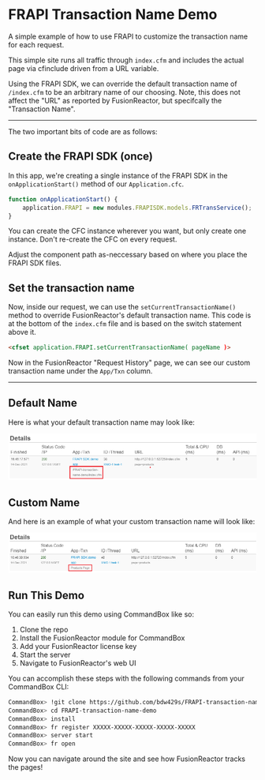 # FRAPI Transaction Name Demo

A simple example of how to use FRAPI to customize the transaction name for each request.

This simple site runs all traffic through `index.cfm` and includes the actual page via cfinclude driven from a URL variable.

Using the FRAPI SDK, we can override the default transaction name of `/index.cfm` to be an arbitrary name of our choosing. Note, this does not affect the "URL" as reported by FusionReactor, but specifcally the "Transaction Name".  

---

The two important bits of code are as follows:

## Create the FRAPI SDK (once)

In this app, we're creating a single instance of the FRAPI SDK in the `onApplicationStart()` method of our `Application.cfc`.

```js
function onApplicationStart() {
    application.FRAPI = new modules.FRAPISDK.models.FRTransService();
}
```

You can create the CFC instance wherever you want, but only create one instance.  Don't re-create the CFC on every request.

Adjust the component path as-neccessary based on where you place the FRAPI SDK files. 

## Set the transaction name

Now, inside our request, we can use the `setCurrentTransactionName()` method to override FusionReactor's default transaction name.  This code is at the bottom of the `index.cfm` file and is based on the switch statement above it.

```html
<cfset application.FRAPI.setCurrentTransactionName( pageName )>
```

Now in the FusionReactor "Request History" page, we can see our custom transaction name under the `App/Txn` column.  

---

## Default Name
Here is what your default transaction name may look like:

![Default Transaction Name](/images/default-name.png)

## Custom Name
And here is an example of what your custom transaction name will look like:

![Default Transaction Name](/images/custom-name.png)

## Run This Demo

You can easily run this demo using CommandBox like so:

1. Clone the repo
1. Install the FusionReactor module for CommandBox
1. Add your FusionReactor license key
1. Start the server
1. Navigate to FusionReactor's web UI

You can accomplish these steps with the following commands from your CommandBox CLI:

```bash
CommandBox> !git clone https://github.com/bdw429s/FRAPI-transaction-name-demo.git
CommandBox> cd FRAPI-transaction-name-demo
CommandBox> install
CommandBox> fr register XXXXX-XXXXX-XXXXX-XXXXX-XXXXX
CommandBox> server start 
CommandBox> fr open
```

Now you can navigate around the site and see how FusionReactor tracks the pages!
